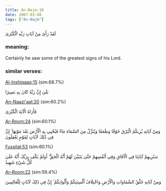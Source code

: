 ```yaml
---
title: An-Najm:18
date: 2007-03-08
tags: ["An-Najm"]
---
```

لَقَدْ رَأَىٰ مِنْ آيَاتِ رَبِّهِ الْكُبْرَىٰ
### meaning: 
Certainly he saw some of the greatest signs of his Lord.
### similar verses: 

[Al-Inshiqaaq:15](/84/15) (sim:68.7%)

بَلَىٰ إِنَّ رَبَّهُ كَانَ بِهِ بَصِيرًا

[An-Naazi'aat:20](/79/20) (sim:60.2%)

فَأَرَاهُ الْآيَةَ الْكُبْرَىٰ

[Ar-Room:24](/30/24) (sim:60.1%)

وَمِنْ آيَاتِهِ يُرِيكُمُ الْبَرْقَ خَوْفًا وَطَمَعًا وَيُنَزِّلُ مِنَ السَّمَاءِ مَاءً فَيُحْيِي بِهِ الْأَرْضَ بَعْدَ مَوْتِهَا ۚ إِنَّ فِي ذَٰلِكَ لَآيَاتٍ لِقَوْمٍ يَعْقِلُونَ

[Fussilat:53](/41/53) (sim:60.1%)

سَنُرِيهِمْ آيَاتِنَا فِي الْآفَاقِ وَفِي أَنْفُسِهِمْ حَتَّىٰ يَتَبَيَّنَ لَهُمْ أَنَّهُ الْحَقُّ ۗ أَوَلَمْ يَكْفِ بِرَبِّكَ أَنَّهُ عَلَىٰ كُلِّ شَيْءٍ شَهِيدٌ

[Ar-Room:22](/30/22) (sim:59.4%)

وَمِنْ آيَاتِهِ خَلْقُ السَّمَاوَاتِ وَالْأَرْضِ وَاخْتِلَافُ أَلْسِنَتِكُمْ وَأَلْوَانِكُمْ ۚ إِنَّ فِي ذَٰلِكَ لَآيَاتٍ لِلْعَالِمِينَ
